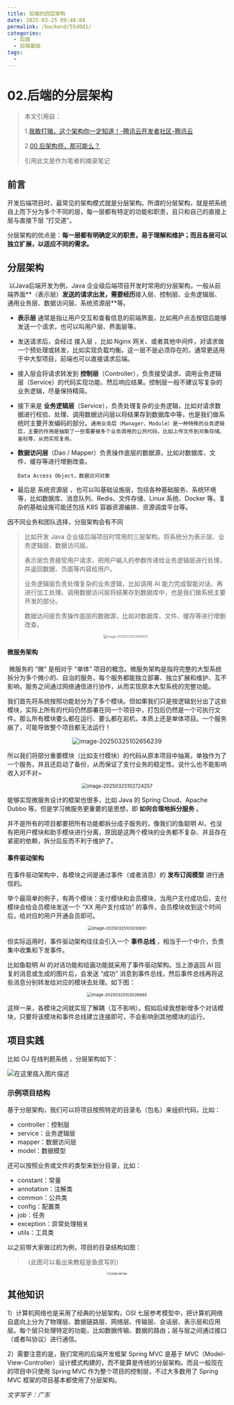 ```yaml
---
title: 后端的四层架构
date: 2025-03-25 09:48:04
permalink: /backend/55d0d1/
categories:
  - 后端
  - 后端基础
tags:
  - 
---
```



# 02.后端的分层架构

> 本文引用自：
>
> 1.[我敢打赌，这个架构你一定知道！-腾讯云开发者社区-腾讯云](https://cloud.tencent.com/developer/article/2340000)
>
> 2.[00 后架构师，那可能么？](https://mp.weixin.qq.com/s?__biz=MzI1NDczNTAwMA==&mid=2247550056&idx=1&sn=15d0ad5aca6ea95550107fdc53f13463&scene=21#wechat_redirect)
>
> 引用此文是作为笔者的摘录笔记

## 前言	

​	开发后端项目时，最常见的架构模式就是分层架构。所谓的分层架构，就是把系统自上而下分为多个不同的层，每一层都有特定的功能和职责，且只和自己的直接上层与直接下层 “打交道”。

​	分层架构的优点是：**每一层都有明确定义的职责，易于理解和维护；而且各层可以独立扩展，以适应不同的需求。**

## 分层架构

​	以Java后端开发为例，Java 企业级后端项目开发时常用的分层架构，一般从前端界面**（表示层）**发送的请求出发，需要经历**接入层、控制层、业务逻辑层、通用业务层、数据访问层、系统资源层**等。

- **表示层** 通常是指让用户交互和查看信息的前端界面，比如用户点击按钮后能够发送一个请求，也可以叫用户层、界面层等。

- 发送请求后，会经过 接入层 ，比如 Nginx 网关、或者其他中间件，对请求做一个预处理或转发，比如实现负载均衡。这一层不是必须存在的，通常更适用于中大型项目，前端也可以直接请求后端。

- 接入层会将请求转发到 **控制层**（Controller），负责接受请求、调用业务逻辑层（Service）的代码实现功能、然后响应结果。控制层一般不建议写复杂的业务逻辑，尽量保持精简。

- 接下来是 **业务逻辑层**（Service），负责处理复杂的业务逻辑，比如对请求数据进行校验、处理、调用数据访问层以将结果存到数据库中等，也是我们做系统时主要开发编码的部分。`通用业务层（Manager、Module）是一种特殊的业务逻辑层，主要的作用是抽取了一些需要被多个业务调用的公共代码，比如上传文件到对象存储、鉴权等，从而实现复用。`

- **数据访问层**（Dao / Mapper）负责操作底层的数据源，比如对数据库、文件、缓存等进行增删改查。

  `Data Access Object，数据访问对象`

- 最后是 系统资源层 ，也可以叫基础设施层，包括各种基础服务、系统环境等，比如数据库、消息队列、Redis、文件存储、Linux 系统、Docker 等。复杂的基础设施可能还包括 K8S 容器资源编排、资源调度平台等。

因不同业务和团队选择，分层架构会有不同

> 比如开发 Java 企业级后端项目时常用的三层架构，将系统分为表示层、业务逻辑层、数据访问层。
>
> 表示层负责接受用户请求，把用户输入的参数传递给业务逻辑层进行处理，并返回数据、页面等内容给用户。
>
> 业务逻辑层负责处理复杂的业务逻辑，比如调用 AI 能力完成智能对话、再进行加工处理、调用数据访问层将结果存到数据库中，也是我们做系统主要开发的部分。
>
> 数据访问层负责操作底层的数据源，比如对数据库、文件、缓存等进行增删改查。
>
> <div style="text-align: center;">
>     <img src="../../.vuepress/public/blog_images/image-20250325102618370.png" alt="image-20250325102618370" style="zoom:50%;" />
>     </div>

#### 微服务架构

​	微服务的 “微” 是相对于 “单体” 项目的概念。微服务架构是指将完整的大型系统拆分为多个微小的、自治的服务，每个服务都能独立部署、独立扩展和维护、互不影响，服务之间通过网络通信进行协作，从而实现原本大型系统的完整功能。

​	我们首先将系统按照功能划分为了多个模块。但如果我们只是按逻辑划分出了这些模块，实际上所有的代码仍然部署在同一个项目中，打包后仍然是一个可执行文件。那么所有模块要么都在运行、要么都在宕机，本质上还是单体项目。一个服务崩了，可能导致整个项目都无法运行！

<div style="text-align: center;">
    <img src="../../.vuepress/public/blog_images/image-20250325102656239.png" alt="image-20250325102656239"  />
    </div>

所以我们将部分重要模块（比如支付模块）的代码从原本项目中抽离，单独作为了一个服务，并且还启动了备份，从而保证了支付业务的稳定性。说什么也不能影响收入对不对~

<div style="text-align: center;">
    <img src="../../.vuepress/public/blog_images/image-20250325102724257.png" alt="image-20250325102724257" style="zoom: 80%;" />
    </div>

能够实现微服务设计的框架也很多，比如 Java 的 Spring Cloud、Apache Dubbo 等。但是学习微服务更重要的是思想，即 **如何合理地拆分服务** 。

并不是所有的项目都要把所有功能都拆分成子服务的，像我们的鱼聪明 AI，也没有把用户模块和助手模块进行分离，原因是这两个模块的业务都不复杂、并且存在紧密的依赖，拆分后反而不利于维护了。

#### 事件驱动架构

在事件驱动架构中，各模块之间是通过事件（或者消息）的 **发布订阅模型** 进行通信的。

举个最简单的例子，有两个模块：支付模块和会员模块，当用户支付成功后，支付模块会给会员模块发送一个 “XX 用户支付成功” 的事件，会员模块收到这个时间后，给对应的用户开通会员即可。

<div style="text-align: center;">
    <img src="../../.vuepress/public/blog_images/image-20250325103010831.png" alt="image-20250325103010831" style="zoom: 67%;" />
    </div>



但实际运用时，事件驱动架构往往会引入一个 **事件总线** ，相当于一个中介，负责集中收集和下发事件。

比如鱼聪明 AI 的对话功能和绘画功能就采用了事件驱动架构。当上游返回 AI 回复的消息或生成的图片后，会发送 “成功” 消息到事件总线，然后事件总线再将这些消息分别转发给对应的模块去处理。如下图：

<div style="text-align: center;">
    <img src="../../.vuepress/public/blog_images/image-20250325103026665.png" alt="image-20250325103026665" style="zoom: 67%;" />
    </div>

这样一来，各模块之间就实现了解耦（互不影响）。假如后续我想新增多个对话模块，只要将该模块和事件总线建立连接即可，不会影响到其他模块的运行。

## 项目实践

比如 OJ 在线判题系统 ，分层架构如下：

![在这里插入图片描述](../../.vuepress/public/blog_images/e6d1bb56b00e9088ed005a055239f88a.png)

### 示例项目结构

基于分层架构，我们可以将项目按照特定的目录名（包名）来组织代码，比如：

- controller：控制层
- service：业务逻辑层
- mapper：数据访问层
- model：数据模型

还可以按照业务或文件的类型来划分目录，比如：

- constant：常量
- annotation：注解类
- common：公共类
- config：配置类
- job：任务
- exception：异常处理相关
- utils：工具类

以之前带大家做过的为例，项目的目录结构如图：

> （此图可以看出来教程是鱼皮写的）

<div style="text-align: center;">
    <img src="../../.vuepress/public/blog_images/86fd602c9f9192bb40b7ebc9f39269fd.png" alt="在这里插入图片描述" style="zoom:33%;" />
</div>







## 其他知识

1）计算机网络也是采用了经典的分层架构，OSI 七层参考模型中，把计算机网络自底向上分为了物理层、数据链路层、网络层、传输层、会话层、表示层和应用层。每个层只处理特定的功能，比如数据传输、数据的路由；层与层之间通过接口（或者叫协议）进行通信。

2）需要注意的是，我们常用的后端开发框架 Spring MVC 是基于 MVC（Model-View-Controller）设计模式构建的，而不能算是传统的分层架构。而且一般现在的项目中只使用 Spring MVC 作为整个项目的控制层，不过大多数用了 Spring MVC 框架的项目基本都使用了分层架构。

*文字写于：广东*